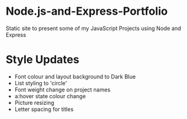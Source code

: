 # Node.js-and-Express-Portfolio
 Static site to present some of my JavaScript Projects using Node and Express

# Style Updates

- Font colour and layout background to Dark Blue 
- List styling to 'circle'
- Font weight change on project names
- a:hover state colour change
- Picture resizing 
- Letter spacing for titles
